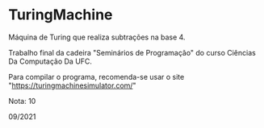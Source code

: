 # TuringMachine
Máquina de Turing que realiza subtrações na base 4.

Trabalho final da cadeira "Seminários de Programação" do curso Ciências Da Computação Da UFC.

Para compilar o programa, recomenda-se usar o site "https://turingmachinesimulator.com/"

Nota: 10

09/2021
